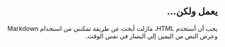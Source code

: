 <div dir="rtl">

<h2>يعمل ولكن...</h2>
<p>يجب أن أستخدم HTML، مازلت أبحث عن طريقة تمكنني من استخدام Markdown وعرض النص من اليمين إلي اليسار في نفس الوقت.</p>

</div>
